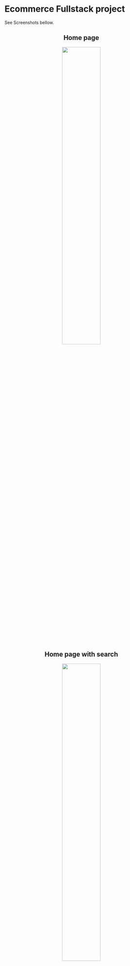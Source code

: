 # Ecommerce Fullstack project

See Screenshots bellow.

<h2 align="center">Home page</h2>

<p align="center"><img src="./screenshots/HOME.png" alt="" title="home-page" width="50%"></p>

<h2 align="center">Home page with search</h2>

<p align="center"><img src="./screenshots/SEARCH.png" alt="" title="home-page" width="50%"></p>

<h2 align="center">Our History Page</h2>

<p align="center"><img src="./screenshots/OUR_HISTORY.png" alt="" title="home-page" width="50%"></p>

<h2 align="center">Login Page</h2>

<p align="center"><img src="./screenshots/LOGIN.png" alt="" title="home-page" width="50%"></p>

<h2 align="center">Account Page Admin</h2>

<p align="center"><img src="./screenshots/ACCOUNT_ADMIN.png" alt="" title="home-page" width="50%"></p>

<h2 align="center">Account Page User</h2>

<p align="center"><img src="./screenshots/ACCOUNT_USER.png" alt="" title="home-page" width="50%"></p>

<h2 align="center">User Edit Page</h2>

<p align="center"><img src="./screenshots/USER_EDIT.png" alt="" title="home-page" width="50%"></p>

<h2 align="center">Product Page</h2>

<p align="center"><img src="./screenshots/PRODUCT.png" alt="" title="home-page" width="50%"></p>

<h2 align="center">Manage Products Page</h2>

<p align="center"><img src="./screenshots/MANAGE_PRODUCT.png" alt="" title="home-page" width="50%"></p>

<h2 align="center">Edit Product Page</h2>

<p align="center"><img src="./screenshots/EDIT_PRODUCT.png" alt="" title="home-page" width="50%"></p>

<h2 align="center">Cart Page</h2>

<p align="center"><img src="./screenshots/CART.png" alt="" title="home-page" width="50%"></p>

<h2 align="center">Not Found Page</h2>

<p align="center"><img src="./screenshots/NOT_FOUND.png" alt="" title="home-page" width="50%"></p>

